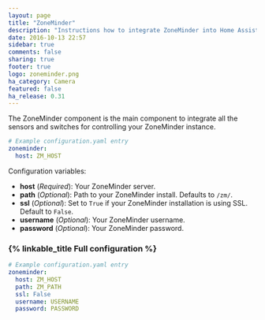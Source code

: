```yaml
---
layout: page
title: "ZoneMinder"
description: "Instructions how to integrate ZoneMinder into Home Assistant."
date: 2016-10-13 22:57
sidebar: true
comments: false
sharing: true
footer: true
logo: zoneminder.png
ha_category: Camera
featured: false
ha_release: 0.31
---
```


The ZoneMinder component is the main component to integrate all the sensors and switches for controlling your ZoneMinder instance.

```yaml
# Example configuration.yaml entry
zoneminder:
  host: ZM_HOST
```

Configuration variables:
- **host** (*Required*): Your ZoneMinder server.
- **path** (*Optional*): Path to your ZoneMinder install. Defaults to `/zm/`.
- **ssl** (*Optional*): Set to `True` if your ZoneMinder installation is using SSL. Default to `False`.
- **username** (*Optional*): Your ZoneMinder username.
- **password** (*Optional*): Your ZoneMinder password.

### {% linkable_title Full configuration %}

```yaml
# Example configuration.yaml entry
zoneminder:
  host: ZM_HOST
  path: ZM_PATH
  ssl: False
  username: USERNAME
  password: PASSWORD
```
